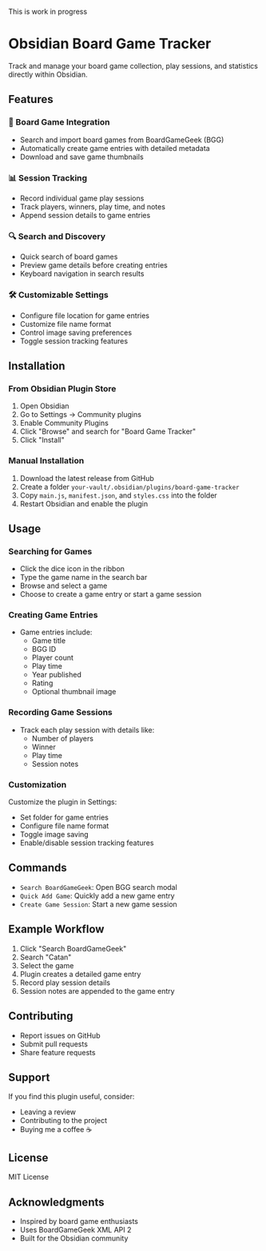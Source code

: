 This is work in progress

# Obsidian Board Game Tracker

Track and manage your board game collection, play sessions, and statistics directly within Obsidian.

## Features

### 🎲 Board Game Integration
- Search and import board games from BoardGameGeek (BGG)
- Automatically create game entries with detailed metadata
- Download and save game thumbnails

### 📊 Session Tracking
- Record individual game play sessions
- Track players, winners, play time, and notes
- Append session details to game entries

### 🔍 Search and Discovery
- Quick search of board games
- Preview game details before creating entries
- Keyboard navigation in search results

### 🛠️ Customizable Settings
- Configure file location for game entries
- Customize file name format
- Control image saving preferences
- Toggle session tracking features

## Installation

### From Obsidian Plugin Store
1. Open Obsidian
2. Go to Settings → Community plugins
3. Enable Community Plugins
4. Click "Browse" and search for "Board Game Tracker"
5. Click "Install"

### Manual Installation
1. Download the latest release from GitHub
2. Create a folder `your-vault/.obsidian/plugins/board-game-tracker`
3. Copy `main.js`, `manifest.json`, and `styles.css` into the folder
4. Restart Obsidian and enable the plugin

## Usage

### Searching for Games
- Click the dice icon in the ribbon
- Type the game name in the search bar
- Browse and select a game
- Choose to create a game entry or start a game session

### Creating Game Entries
- Game entries include:
  - Game title
  - BGG ID
  - Player count
  - Play time
  - Year published
  - Rating
  - Optional thumbnail image

### Recording Game Sessions
- Track each play session with details like:
  - Number of players
  - Winner
  - Play time
  - Session notes

### Customization
Customize the plugin in Settings:
- Set folder for game entries
- Configure file name format
- Toggle image saving
- Enable/disable session tracking features

## Commands

- `Search BoardGameGeek`: Open BGG search modal
- `Quick Add Game`: Quickly add a new game entry
- `Create Game Session`: Start a new game session

## Example Workflow
1. Click "Search BoardGameGeek"
2. Search "Catan"
3. Select the game
4. Plugin creates a detailed game entry
5. Record play session details
6. Session notes are appended to the game entry

## Contributing
- Report issues on GitHub
- Submit pull requests
- Share feature requests

## Support
If you find this plugin useful, consider:
- Leaving a review
- Contributing to the project
- Buying me a coffee ☕

## License
MIT License

## Acknowledgments
- Inspired by board game enthusiasts
- Uses BoardGameGeek XML API 2
- Built for the Obsidian community

